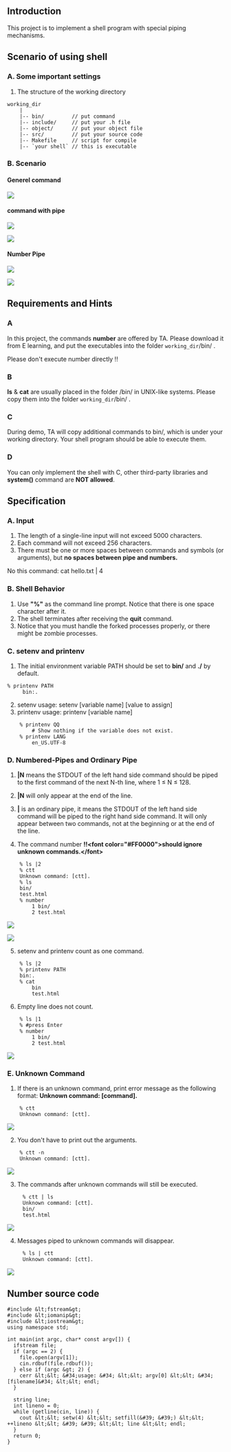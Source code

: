 ## Introduction

This project is to implement a shell program with special piping mechanisms.

## Scenario of using shell

### A. Some important settings

1. The structure of the working directory

```c=
working_dir
    |
    |-- bin/         // put command
    |-- include/     // put your .h file
    |-- object/      // put your object file
    |-- src/         // put your source code
    |-- Makefile     // script for compile
    |-- `your shell` // this is executable 
```

### B. Scenario

#### Generel command

![](https://i.imgur.com/xh20xsg.png)

#### command with pipe

![](https://i.imgur.com/1UWJVqA.png)

![](https://i.imgur.com/b1v6wp5.png)

#### Number Pipe

![](https://i.imgur.com/XkWEF8S.png)

![](https://i.imgur.com/Xw1gLnL.png)

## Requirements and Hints

### A

In this project, the commands **number** are offered by TA. Please download it from E learning, and put the executables into the folder `working_dir`/bin/ .


Please don&#39;t execute number directly !!


### B

**ls** &amp; **cat** are usually placed in the folder /bin/ in UNIX-like systems. Please copy them into the folder `working_dir`/bin/ .

### C

During demo, TA will copy additional commands to bin/, which is under your working directory. Your shell program should be able to execute them.

### D


You can only implement the shell with C, other third-party libraries and **system()** command are **NOT allowed**.


## Specification

### A. Input

1. The length of a single-line input will not exceed 5000 characters.
2. Each command will not exceed 256 characters.
3. There must be one or more spaces between commands and symbols (or arguments), but **no spaces between pipe and numbers.**


No this command: cat hello.txt | 4

### B. Shell Behavior

1. Use **&#34;%&#34;** as the command line prompt. Notice that there is one space character after it.
2. The shell terminates after receiving the **quit** command.
3. Notice that you must handle the forked processes properly, or there might be zombie processes.


### C. setenv and printenv

1. The initial environment variable PATH should be set to **bin/** and **./** by default.

```
% printenv PATH
     bin:.
```

2. setenv usage: setenv [variable name] [value to assign]
3. printenv usage: printenv [variable name]

```
    % printenv QQ
        # Show nothing if the variable does not exist.
    % printenv LANG
        en_US.UTF-8
```

### D. Numbered-Pipes and Ordinary Pipe

1. **|N** means the STDOUT of the left hand side command should be piped to the first command of the next N-th line, where 1 ≤ N ≤ 128.


2. **|N** will only appear at the end of the line.


3. **|** is an ordinary pipe, it means the STDOUT of the left hand side command will be piped to the right hand side command. It will only appear between two commands, not at the beginning or at the end of the line.

4. The command number **:bangbang:&lt;font color=&#34;#FF0000&#34;&gt;should ignore unknown commands.&lt;/font&gt;**

```
    % ls |2
    % ctt
    Unknown command: [ctt].
    % ls
    bin/
    test.html
    % number
        1 bin/
        2 test.html
```

![](https://i.imgur.com/yepXaIA.png)

![](https://i.imgur.com/YpGxNBx.png)

5. setenv and printenv count as one command.

```
    % ls |2
    % printenv PATH
    bin:.
    % cat
        bin
        test.html
```

6. Empty line does not count.

```
    % ls |1
    % #press Enter
    % number
        1 bin/
        2 test.html
```

![](https://i.imgur.com/L0kh0km.png)

### E. Unknown Command

1. If there is an unknown command, print error message as the following format: **Unknown command: [command].**

```
    % ctt
    Unknown command: [ctt].
```

![](https://i.imgur.com/aaevJPh.png)

2. You don&#39;t have to print out the arguments.

```
    % ctt -n
    Unknown command: [ctt].
```

![](https://i.imgur.com/gq2rVkh.png)

3. The commands after unknown commands will still be executed.

```
     % ctt | ls
     Unknown command: [ctt].
     bin/
     test.html
```

![](https://i.imgur.com/dTBFw6K.png)

4. Messages piped to unknown commands will disappear.

```
     % ls | ctt
     Unknown command: [ctt].
```

![](https://i.imgur.com/4UGsBYZ.png)

## Number source code

```cpp=
#include &lt;fstream&gt;
#include &lt;iomanip&gt;
#include &lt;iostream&gt;
using namespace std;

int main(int argc, char* const argv[]) {
  ifstream file;
  if (argc == 2) {
    file.open(argv[1]);
    cin.rdbuf(file.rdbuf());
  } else if (argc &gt; 2) {
    cerr &lt;&lt; &#34;usage: &#34; &lt;&lt; argv[0] &lt;&lt; &#34; [filename]&#34; &lt;&lt; endl;
  }

  string line;
  int lineno = 0;
  while (getline(cin, line)) {
    cout &lt;&lt; setw(4) &lt;&lt; setfill(&#39; &#39;) &lt;&lt; ++lineno &lt;&lt; &#39; &#39; &lt;&lt; line &lt;&lt; endl;
  }
  return 0;
}
```
